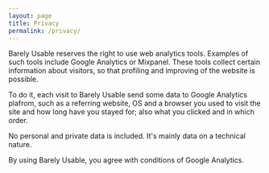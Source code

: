 ```yaml
---
layout: page
title: Privacy
permalink: /privacy/
---
```


<!--- PREAD! -->

Barely Usable reserves the right to use web analytics tools. Examples of
such tools include Google Analytics or Mixpanel. These tools collect certain
information about visitors, so that profiling and improving of the website
is possible.

To do it, each visit to Barely Usable send some data to Google Analytics
plafrom, such as a referring website, OS and a browser you used to visit the
site and how long have you stayed for; also what you clicked and in which
order.

No personal and private data is included. It's mainly data on a technical
nature.

By using Barely Usable, you agree with conditions of Google Analytics.
